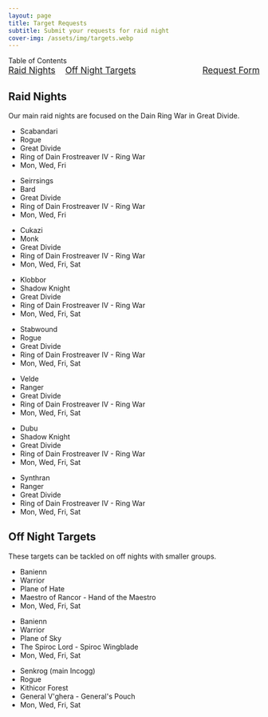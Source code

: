 ```yaml
---
layout: page
title: Target Requests
subtitle: Submit your requests for raid night
cover-img: /assets/img/targets.webp
---
```


<div class="toc-heading">Table of Contents</div>
<div style="display: flex; justify-content: space-between; align-items: center; font-size: 1.25em; margin-bottom: 20px;">
  <div style="display: flex; gap: 20px; flex: 1;">
    <a href="#raid-nights">Raid Nights</a>
    <a href="#off-night-targets">Off Night Targets</a>
  </div>
  <div style="margin-left: 20px;">
    <a href="https://docs.google.com/forms/d/e/1FAIpQLSfrdGZCRdUpdJ14DtRNTurlymNWYFvUbFBp0GvLOXvZb9JApA/viewform">Request Form</a>
  </div>
</div>

<h2 id="raid-nights">Raid Nights</h2>
<p class="raid-description">Our main raid nights are focused on the Dain Ring War in Great Divide.</p>
<div class="card-container">
  <div class="card rogue">
    <ul>
      <li>Scabandari</li>
      <li>Rogue</li>
      <li>Great Divide</li>
      <li>Ring of Dain Frostreaver IV - Ring War</li>
      <li>Mon, Wed, Fri</li>
    </ul>
  </div>
  <div class="card bard">
    <ul>
      <li>Seirrsings</li>
      <li>Bard</li>
      <li>Great Divide</li>
      <li>Ring of Dain Frostreaver IV - Ring War</li>
      <li>Mon, Wed, Fri</li>
    </ul>
  </div>
  <div class="card monk">
    <ul>
      <li>Cukazi</li>
      <li>Monk</li>
      <li>Great Divide</li>
      <li>Ring of Dain Frostreaver IV - Ring War</li>
      <li>Mon, Wed, Fri, Sat</li>
    </ul>
  </div>
  <div class="card shadow-knight">
    <ul>
      <li>Klobbor</li>
      <li>Shadow Knight</li>
      <li>Great Divide</li>
      <li>Ring of Dain Frostreaver IV - Ring War</li>
      <li>Mon, Wed, Fri, Sat</li>
    </ul>
  </div>
  <div class="card rogue">
    <ul>
      <li>Stabwound</li>
      <li>Rogue</li>
      <li>Great Divide</li>
      <li>Ring of Dain Frostreaver IV - Ring War</li>
      <li>Mon, Wed, Fri, Sat</li>
    </ul>
  </div>
  <div class="card ranger">
    <ul>
      <li>Velde</li>
      <li>Ranger</li>
      <li>Great Divide</li>
      <li>Ring of Dain Frostreaver IV - Ring War</li>
      <li>Mon, Wed, Fri, Sat</li>
    </ul>
  </div>
  <div class="card shadow-knight">
    <ul>
      <li>Dubu</li>
      <li>Shadow Knight</li>
      <li>Great Divide</li>
      <li>Ring of Dain Frostreaver IV - Ring War</li>
      <li>Mon, Wed, Fri, Sat</li>
    </ul>
  </div>
  <div class="card ranger">
    <ul>
      <li>Synthran</li>
      <li>Ranger</li>
      <li>Great Divide</li>
      <li>Ring of Dain Frostreaver IV - Ring War</li>
      <li>Mon, Wed, Fri, Sat</li>
    </ul>
  </div>
</div>

<h2 id="off-night-targets">Off Night Targets</h2>
<p class="raid-description">These targets can be tackled on off nights with smaller groups.</p>
<div class="card-container">
  <div class="card warrior">
    <ul>
      <li>Banienn</li>
      <li>Warrior</li>
      <li>Plane of Hate</li>
      <li>Maestro of Rancor - Hand of the Maestro</li>
      <li>Mon, Wed, Fri, Sat</li>
    </ul>
  </div>
  <div class="card warrior">
    <ul>
      <li>Banienn</li>
      <li>Warrior</li>
      <li>Plane of Sky</li>
      <li>The Spiroc Lord - Spiroc Wingblade</li>
      <li>Mon, Wed, Fri, Sat</li>
    </ul>
  </div>
  <div class="card rogue">
    <ul>
      <li>Senkrog (main Incogg)</li>
      <li>Rogue</li>
      <li>Kithicor Forest</li>
      <li>General V'ghera - General's Pouch</li>
      <li>Mon, Wed, Fri, Sat</li>
    </ul>
  </div>
</div>

